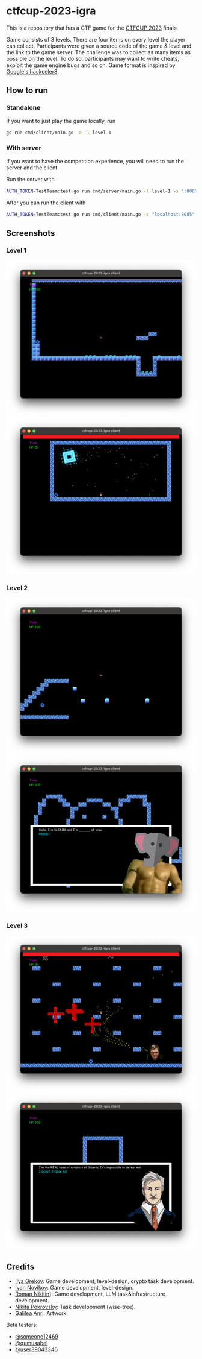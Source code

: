 # ctfcup-2023-igra

This is a repository that has a CTF game for the [CTFCUP 2023](https://ctfcup.ru/) finals.

Game consists of 3 levels. There are four items on every level the player can collect.
Participants were given a source code of the game & level and the link to the game server.
The challenge was to collect as many items as possible on the level. To do so, participants may want to write cheats, exploit the game engine bugs and so on.
Game format is inspired by [Google's hackceler8](https://capturetheflag.withgoogle.com/hackceler8).

## How to run

### Standalone

If you want to just play the game locally, run 

```bash
go run cmd/client/main.go -a -l level-1
```

### With server
If you want to have the competition experience, you will need to run the server and the client.

Run the server with
```bash
AUTH_TOKEN=TestTeam:test go run cmd/server/main.go -l level-1 -s ":8085"
```

After you can run the client with
```bash
AUTH_TOKEN=TestTeam:test go run cmd/client/main.go -s "localhost:8085" -l level-1
```

## Screenshots

### Level 1
![Level 1 run](./screenshots/level-1-run.png)
![Level 1 boss](./screenshots/level-1-boss.png)

### Level 2
![Level 2 jump](./screenshots/level-2-jump.png)
![Level 2 slon](./screenshots/level-2-slon.png)

### Level 3
![Level 3 boss](./screenshots/level-3-boss.png)
![Level 2 llm](./screenshots/level-3-llm.png)


## Credits

- [Ilya Grekov](https://github.com/b1r1b1r1): Game development, level-design, crypto task development.
- [Ivan Novikov](https://github.com/jnovikov): Game development, level-design.
- [Roman Nikitin](https://github.com/pomo-mondreganto)]: Game development, LLM task&infrastructure development.
- [Nikita Pokrovsky](https://github.com/falamous): Task development (wise-tree).
- [Galilea Anri](https://vk.com/mangalileathecreativesquad): Artwork.

Beta testers:
- [@someone12469](https://github.com/someone12469)
- [@qumusabel](https://github.com/qumusabel)
- [@user39043346](https://github.com/user39043346)
